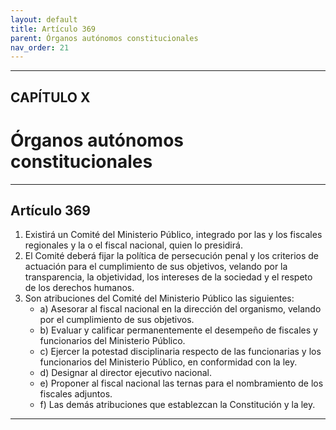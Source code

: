 ```yaml
---
layout: default
title: Artículo 369
parent: Órganos autónomos constitucionales
nav_order: 21
---
```


---

## CAPÍTULO X
# Órganos autónomos constitucionales

---

## Artículo 369

1. Existirá un Comité del Ministerio Público, integrado por las y los fiscales regionales y la o el fiscal nacional, quien lo presidirá.
2. El Comité deberá fijar la política de persecución penal y los criterios de actuación para el cumplimiento de sus objetivos, velando por la
transparencia, la objetividad, los intereses de la sociedad y el respeto de los derechos humanos.
3. Son atribuciones del Comité del Ministerio Público las siguientes:
    - a) Asesorar al fiscal nacional en la dirección del organismo, velando por el cumplimiento de sus objetivos.
    - b) Evaluar y calificar permanentemente el desempeño de fiscales y funcionarios del Ministerio Público.
    - c) Ejercer la potestad disciplinaria respecto de las funcionarias y los funcionarios del Ministerio Público, en conformidad con la ley.
    - d) Designar al director ejecutivo nacional.
    - e) Proponer al fiscal nacional las ternas para el nombramiento de los fiscales adjuntos.
    - f) Las demás atribuciones que establezcan la Constitución y la ley.

---
